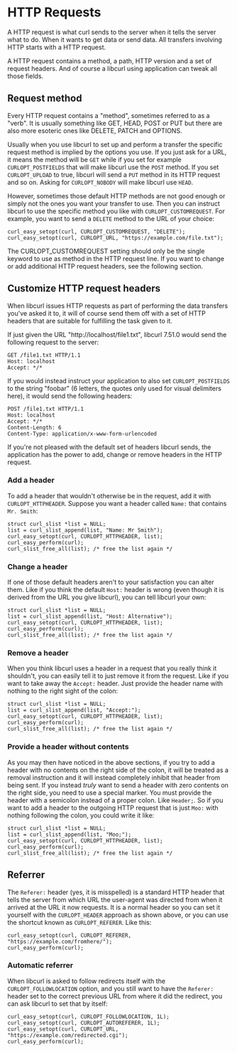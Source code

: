 # HTTP Requests

A HTTP request is what curl sends to the server when it tells the server what
to do. When it wants to get data or send data. All transfers involving HTTP
starts with a HTTP request.

A HTTP request contains a method, a path, HTTP version and a set of request
headers. And of course a libcurl using application can tweak all those fields.

## Request method

Every HTTP request contains a "method", sometimes referred to as a "verb". It
is usually something like GET, HEAD, POST or PUT but there are also more
esoteric ones like DELETE, PATCH and OPTIONS.

Usually when you use libcurl to set up and perform a transfer the specific
request method is implied by the options you use. If you just ask for a URL,
it means the method will be `GET` while if you set for example
`CURLOPT_POSTFIELDS` that will make libcurl use the `POST` method. If you set
`CURLOPT_UPLOAD` to true, libcurl will send a `PUT` method in its HTTP request
and so on. Asking for `CURLOPT_NOBODY` will make libcurl use `HEAD`.

However, sometimes those default HTTP methods are not good enough or simply
not the ones you want your transfer to use. Then you can instruct libcurl to
use the specific method you like with `CURLOPT_CUSTOMREQUEST`. For example,
you want to send a `DELETE` method to the URL of your choice:

    curl_easy_setopt(curl, CURLOPT_CUSTOMREQUEST, "DELETE");
    curl_easy_setopt(curl, CURLOPT_URL, "https://example.com/file.txt");

The CURLOPT_CUSTOMREQUEST setting should only be the single keyword to use as
method in the HTTP request line. If you want to change or add additional HTTP
request headers, see the following section.

## Customize HTTP request headers

When libcurl issues HTTP requests as part of performing the data transfers
you've asked it to, it will of course send them off with a set of HTTP headers
that are suitable for fulfilling the task given to it.

If just given the URL "http://localhost/file1.txt", libcurl 7.51.0 would send
the following request to the server:

    GET /file1.txt HTTP/1.1
    Host: localhost
    Accept: */*

If you would instead instruct your application to also set
`CURLOPT_POSTFIELDS` to the string "foobar" (6 letters, the quotes only used
for visual delimiters here), it would send the following headers:

    POST /file1.txt HTTP/1.1
    Host: localhost
    Accept: */*
    Content-Length: 6
    Content-Type: application/x-www-form-urlencoded

If you're not pleased with the default set of headers libcurl sends, the
application has the power to add, change or remove headers in the HTTP
request.

### Add a header

To add a header that wouldn't otherwise be in the request, add it with
`CURLOPT_HTTPHEADER`. Suppose you want a header called `Name:` that contains
`Mr. Smith`:

    struct curl_slist *list = NULL;
    list = curl_slist_append(list, "Name: Mr Smith");
    curl_easy_setopt(curl, CURLOPT_HTTPHEADER, list);
    curl_easy_perform(curl);
    curl_slist_free_all(list); /* free the list again */

### Change a header

If one of those default headers aren't to your satisfaction you can alter
them. Like if you think the default `Host:` header is wrong (even though it is
derived from the URL you give libcurl), you can tell libcurl your own:

    struct curl_slist *list = NULL;
    list = curl_slist_append(list, "Host: Alternative");
    curl_easy_setopt(curl, CURLOPT_HTTPHEADER, list);
    curl_easy_perform(curl);
    curl_slist_free_all(list); /* free the list again */

### Remove a header

When you think libcurl uses a header in a request that you really think it
shouldn't, you can easily tell it to just remove it from the request. Like if
you want to take away the `Accept:` header. Just provide the header name with
nothing to the right sight of the colon:

    struct curl_slist *list = NULL;
    list = curl_slist_append(list, "Accept:");
    curl_easy_setopt(curl, CURLOPT_HTTPHEADER, list);
    curl_easy_perform(curl);
    curl_slist_free_all(list); /* free the list again */

### Provide a header without contents

As you may then have noticed in the above sections, if you try to add a header
with no contents on the right side of the colon, it will be treated as a
removal instruction and it will instead completely inhibit that header from
being sent. If you instead *truly* want to send a header with zero contents on
the right side, you need to use a special marker. You must provide the header
with a semicolon instead of a proper colon. Like `Header;`. So if you want to
add a header to the outgoing HTTP request that is just `Moo:` with nothing
following the colon, you could write it like:

    struct curl_slist *list = NULL;
    list = curl_slist_append(list, "Moo;");
    curl_easy_setopt(curl, CURLOPT_HTTPHEADER, list);
    curl_easy_perform(curl);
    curl_slist_free_all(list); /* free the list again */

## Referrer

The `Referer:` header (yes, it is misspelled) is a standard HTTP header that
tells the server from which URL the user-agent was directed from when it
arrived at the URL it now requests. It is a normal header so you can set it
yourself with the `CURLOPT_HEADER` approach as shown above, or you can use the
shortcut known as `CURLOPT_REFERER`. Like this:

    curl_easy_setopt(curl, CURLOPT_REFERER, "https://example.com/fromhere/");
    curl_easy_perform(curl);

### Automatic referrer

When libcurl is asked to follow redirects itself with the
`CURLOPT_FOLLOWLOCATION` option, and you still want to have the `Referer:`
header set to the correct previous URL from where it did the redirect, you can
ask libcurl to set that by itself:

    curl_easy_setopt(curl, CURLOPT_FOLLOWLOCATION, 1L);
    curl_easy_setopt(curl, CURLOPT_AUTOREFERER, 1L);
    curl_easy_setopt(curl, CURLOPT_URL, "https://example.com/redirected.cgi");
    curl_easy_perform(curl);
